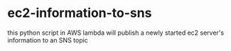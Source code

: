 # ec2-information-to-sns
this python script in AWS lambda will publish a newly started ec2 server's information to an SNS topic
